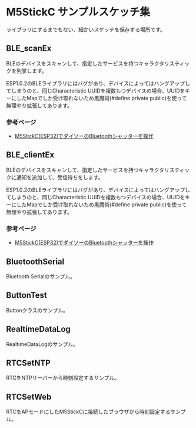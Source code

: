 # M5StickC サンプルスケッチ集

ライブラリにするまでもない、細かいスケッチを保存する場所です。

## BLE_scanEx

BLEのデバイスをスキャンして、指定したサービスを持つキャラクタリスティックを列挙します。

ESP1.0.2のBLEライブラリにはバグがあり、デバイスによってはハングアップしてしまうのと、同じCharacteristic UUIDを複数もつデバイスの場合、UUIDをキーにしたMapでしか受け取れないため黒魔術(#define private public)を使って無理やり拡張してあります。

### 参考ページ
- [M5StickC(ESP32)でダイソーのBluetoothシャッターを操作](https://lang-ship.com/blog/?p=704)

## BLE_clientEx

BLEのデバイスをスキャンして、指定したサービスを持つキャラクタリスティックに通知を追加して、受信待ちをします。

ESP1.0.2のBLEライブラリにはバグがあり、デバイスによってはハングアップしてしまうのと、同じCharacteristic UUIDを複数もつデバイスの場合、UUIDをキーにしたMapでしか受け取れないため黒魔術(#define private public)を使って無理やり拡張してあります。

### 参考ページ
- [M5StickC(ESP32)でダイソーのBluetoothシャッターを操作](https://lang-ship.com/blog/?p=704)

## BluetoothSerial

Bluetooth Serialのサンプル。

## ButtonTest

Buttonクラスのサンプル。

## RealtimeDataLog

RealtimeDataLogのサンプル。

## RTCSetNTP

RTCをNTPサーバーから時刻設定するサンプル。

## RTCSetWeb

RTCをAPモードにしたM5StickCに接続したブラウザから時刻設定するサンプル。
